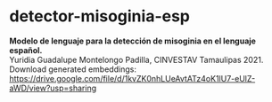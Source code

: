 # detector-misoginia-esp
<b>Modelo de lenguaje para la detección de misoginia en el lenguaje español.</b><br>
Yuridia Guadalupe Montelongo Padilla,
CINVESTAV Tamaulipas 2021.<br>
Download generated embeddings: https://drive.google.com/file/d/1kvZK0nhLUeAvtATz4oK1lU7-eUlZ-aWD/view?usp=sharing
